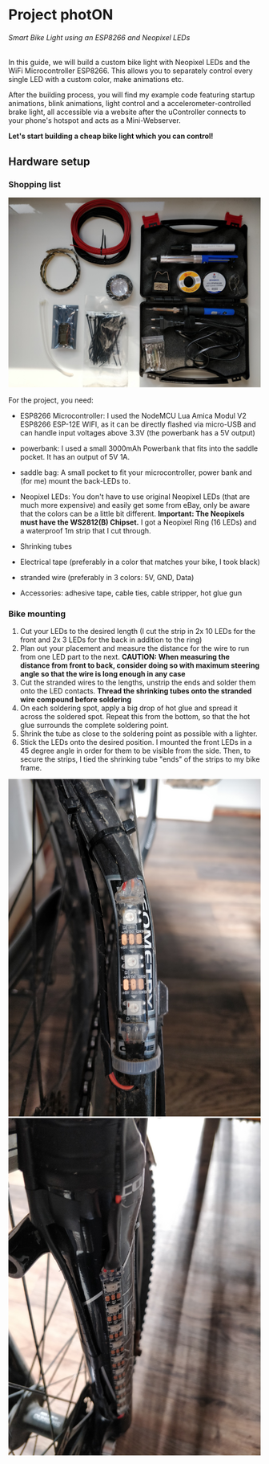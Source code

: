 # Project photON
###### Smart Bike Light using an ESP8266 and Neopixel LEDs

In this guide, we will build a custom bike light with Neopixel LEDs and the WiFi Microcontroller ESP8266. This allows you to separately control every single LED with a custom color, make animations etc. 

After the building process, you will find my example code featuring startup animations, blink animations, light control and a accelerometer-controlled brake light, all accessible via a website after the uController connects to your phone's hotspot and acts as a Mini-Webserver.

**Let's start building a cheap bike light which you can control!**

## Hardware setup
### Shopping list

![requirements](https://github.com/NickHauptvogel/photON/blob/master/common/IMG_20191029_122453.jpg)

For the project, you need:
- ESP8266 Microcontroller: I used the NodeMCU Lua Amica Modul V2 ESP8266 ESP-12E WIFI, as it can be directly flashed via micro-USB and can handle input voltages above 3.3V (the powerbank has a 5V output)

- powerbank: I used a small 3000mAh Powerbank that fits into the saddle pocket. It has an output of 5V 1A.

- saddle bag: A small pocket to fit your microcontroller, power bank and (for me) mount the back-LEDs to.

- Neopixel LEDs: You don't have to use original Neopixel LEDs (that are much more expensive) and easily get some from eBay, only be aware that the colors can be a little bit different. **Important: The Neopixels must have the WS2812(B) Chipset.** I got a Neopixel Ring (16 LEDs) and a waterproof 1m strip that I cut through.

- Shrinking tubes

- Electrical tape (preferably in a color that matches your bike, I took black)

- stranded wire (preferably in 3 colors: 5V, GND, Data)

- Accessories: adhesive tape, cable ties, cable stripper, hot glue gun


### Bike mounting

1. Cut your LEDs to the desired length (I cut the strip in 2x 10 LEDs for the front and 2x 3 LEDs for the back in addition to the ring)
2. Plan out your placement and measure the distance for the wire to run from one LED part to the next. **CAUTION: When measuring the distance from front to back, consider doing so with maximum steering angle so that the wire is long enough in any case**
3. Cut the stranded wires to the lengths, unstrip the ends and solder them onto the LED contacts. **Thread the shrinking tubes onto the stranded wire compound before soldering**
4. On each soldering spot, apply a big drop of hot glue and spread it across the soldered spot. Repeat this from the bottom, so that the hot glue surrounds the complete soldering point.
5. Shrink the tube as close to the soldering point as possible with a lighter.
6. Stick the LEDs onto the desired position. I mounted the front LEDs in a 45 degree angle in order for them to be visible from the side. Then, to secure the strips, I tied the shrinking tube "ends" of the strips to my bike frame.

![backstrip](https://github.com/NickHauptvogel/photON/blob/master/common/IMG_20191029_121302.jpg)
![frontstrip](https://github.com/NickHauptvogel/photON/blob/master/common/IMG_20191029_121351.jpg)


